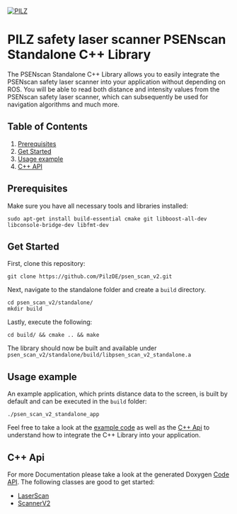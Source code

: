 [![PILZ](../img/pilz-logo.png)](https://www.pilz.com)

# PILZ safety laser scanner PSENscan Standalone C++ Library

The PSENscan Standalone C++ Library allows you to easily integrate the PSENscan safety laser scanner into your application without depending on ROS. You will be able to read both distance and intensity values from the PSENscan safety laser scanner, which can subsequently be used for navigation algorithms and much more.

## Table of Contents

1. [Prerequisites](#prerequisites)
2. [Get Started](#get-started)
3. [Usage example](#usage-example)
4. [C++ API](#c++-api)

## Prerequisites
Make sure you have all necessary tools and libraries installed:
```
sudo apt-get install build-essential cmake git libboost-all-dev libconsole-bridge-dev libfmt-dev
```

## Get Started
First, clone this repository:
```
git clone https://github.com/PilzDE/psen_scan_v2.git
```

Next, navigate to the standalone folder and create a `build` directory.
```
cd psen_scan_v2/standalone/
mkdir build
```

Lastly, execute the following:
```
cd build/ && cmake .. && make
```

The library should now be built and available under `psen_scan_v2/standalone/build/libpsen_scan_v2_standalone.a`

## Usage example
An example application, which prints distance data to the screen, is built by default and can be executed in the `build` folder:
```
./psen_scan_v2_standalone_app
```

Feel free to take a look at the [example code](https://github.com/PilzDE/psen_scan_v2/blob/main/standalone/main.cpp) as well as the [C++ Api](#c++-api) to understand how to integrate the C++ Library into your application.

## C++ Api
For more Documentation please take a look at the generated Doxygen [Code API][]. The following classes are good to get started:
 - [LaserScan][]
 - [ScannerV2][]



[Code API]: http://docs.ros.org/en/melodic/api/psen_scan_v2/html/
[LaserScan]: http://docs.ros.org/en/melodic/api/psen_scan_v2/html/classpsen__scan__v2_1_1LaserScan.html
[ScannerV2]: http://docs.ros.org/en/melodic/api/psen_scan_v2/html/classpsen__scan__v2_1_1ScannerV2.html